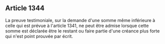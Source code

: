 Article 1344
----
La preuve testimoniale, sur la demande d'une somme même inférieure à celle qui
est prévue à l'article 1341, ne peut être admise lorsque cette somme est
déclarée être le restant ou faire partie d'une créance plus forte qui n'est
point prouvée par écrit.
